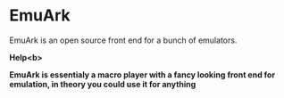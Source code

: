 # EmuArk
EmuArk is an open source front end for a bunch of emulators.

<b>Help<b\>
  
EmuArk is essentialy a macro player with a fancy looking front end for emulation, in theory you could use it for anything
